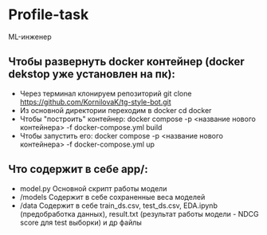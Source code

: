# Profile-task
ML-инженер

## Чтобы развернуть docker контейнер (docker dekstop уже установлен на пк):

* Через терминал клонируем репозиторий git clone https://github.com/KornilovaK/tg-style-bot.git
* Из основной директории переходим в docker cd docker
* Чтобы "построить" контейнер: docker compose -p <название нового контейнера> -f docker-compose.yml build
* Чтобы запустить его: docker compose -p <название нового контейнера> -f docker-compose.yml up

## Что содержит в себе app/:
* model.py Основной скрипт работы модели
* /models Содержит в себе сохраненные веса моделей
* /data Содержит в себе train_ds.csv, test_ds.csv, EDA.ipynb (предобработка данных), result.txt (результат работы модели - NDCG score для test выборки) и др файлы